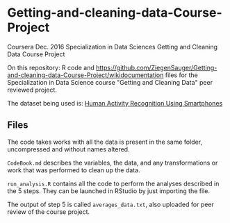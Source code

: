 # Getting-and-cleaning-data-Course-Project
Coursera Dec. 2016 Specialization in Data Sciences Getting and Cleaning Data Course Project

On this repository: R code and https://github.com/ZiegenSauger/Getting-and-cleaning-data-Course-Project/wikidocumentation files for the Specialization in Data Science course "Getting and Cleaning Data" peer reviewed project.

The dataset being used is: [Human Activity Recognition Using Smartphones](http://archive.ics.uci.edu/ml/datasets/Human+Activity+Recognition+Using+Smartphones)

## Files

The code takes works with all the data is present in the same folder, uncompressed and without names altered.

`CodeBook.md` describes the variables, the data, and any transformations or work that was performed to clean up the data.

`run_analysis.R` contains all the code to perform the analyses described in the 5 steps. They can be launched in RStudio by just importing the file.

The output of step 5 is called `averages_data.txt`, also uploaded for peer review of the course project.
